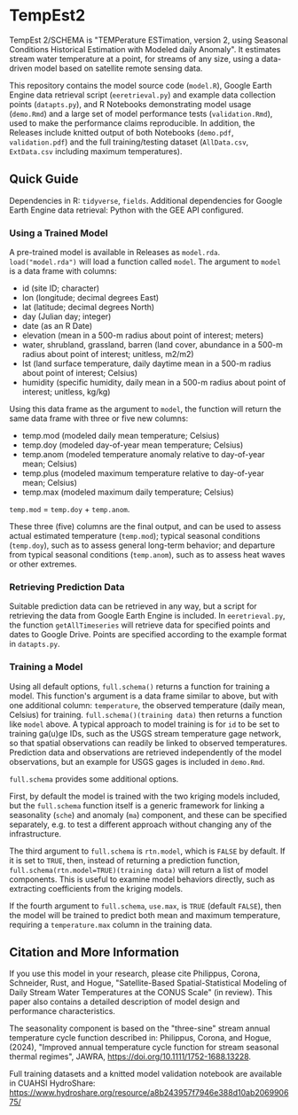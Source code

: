 # TempEst2
TempEst 2/SCHEMA is "TEMPerature ESTimation, version 2, using Seasonal Conditions Historical Estimation with Modeled daily Anomaly". It estimates stream water temperature at a point, for streams of any size, using a data-driven model based on satellite remote sensing data.

This repository contains the model source code (`model.R`), Google Earth Engine data retrieval script (`eeretrieval.py`) and example data collection points (`datapts.py`), and R Notebooks demonstrating model usage (`demo.Rmd`) and a large set of model performance tests (`validation.Rmd`), used to make the performance claims reproducible.  In addition, the Releases include knitted output of both Notebooks (`demo.pdf`, `validation.pdf`) and the full training/testing dataset (`AllData.csv`, `ExtData.csv` including maximum temperatures).

## Quick Guide

Dependencies in R: `tidyverse`, `fields`. Additional dependencies for Google Earth Engine data retrieval: Python with the GEE API configured.

### Using a Trained Model

A pre-trained model is available in Releases as `model.rda`.  `load("model.rda")` will load a function called `model`.  The argument to `model` is a data frame with columns:

* id (site ID; character)
* lon (longitude; decimal degrees East)
* lat (latitude; decimal degrees North)
* day (Julian day; integer)
* date (as an R Date)
* elevation (mean in a 500-m radius about point of interest; meters)
* water, shrubland, grassland, barren (land cover, abundance in a 500-m radius about point of interest; unitless, m2/m2)
* lst (land surface temperature, daily daytime mean in a 500-m radius about point of interest; Celsius)
* humidity (specific humidity, daily mean in a 500-m radius about point of interest; unitless, kg/kg)

Using this data frame as the argument to `model`, the function will return the same data frame with three or five new columns:

* temp.mod (modeled daily mean temperature; Celsius)
* temp.doy (modeled day-of-year mean temperature; Celsius)
* temp.anom (modeled temperature anomaly relative to day-of-year mean; Celsius)
* temp.plus (modeled maximum temperature relative to day-of-year mean; Celsius)
* temp.max (modeled maximum daily temperature; Celsius)

`temp.mod` = `temp.doy` + `temp.anom`.

These three (five) columns are the final output, and can be used to assess actual estimated temperature (`temp.mod`); typical seasonal conditions (`temp.doy`), such as to assess general long-term behavior; and departure from typical seasonal conditions (`temp.anom`), such as to assess heat waves or other extremes.

### Retrieving Prediction Data

Suitable prediction data can be retrieved in any way, but a script for retrieving the data from Google Earth Engine is included.  In `eeretrieval.py`, the function `getAllTimeseries` will retrieve data for specified points and dates to Google Drive.  Points are specified according to the example format in `datapts.py`.

### Training a Model

Using all default options, `full.schema()` returns a function for training a model.  This function's argument is a data frame similar to above, but with one additional column: `temperature`, the observed temperature (daily mean, Celsius) for training.  `full.schema()(training data)` then returns a function like `model` above.  A typical approach to model training is for `id` to be set to training ga(u)ge IDs, such as the USGS stream temperature gage network, so that spatial observations can readily be linked to observed temperatures.  Prediction data and observations are retrieved independently of the model observations, but an example for USGS gages is included in `demo.Rmd`.

`full.schema` provides some additional options.

First, by default the model is trained with the two kriging models included, but the `full.schema` function itself is a generic framework for linking a seasonality (`sche`) and anomaly (`ma`) component, and these can be specified separately, e.g. to test a different approach without changing any of the infrastructure.

The third argument to `full.schema` is `rtn.model`, which is `FALSE` by default.  If it is set to `TRUE`, then, instead of returning a prediction function, `full.schema(rtn.model=TRUE)(training data)` will return a list of model components.  This is useful to examine model behaviors directly, such as extracting coefficients from the kriging models.

If the fourth argument to `full.schema`, `use.max`, is `TRUE` (default `FALSE`), then the model will be trained to predict both mean and maximum temperature, requiring a `temperature.max` column in the training data.

## Citation and More Information

If you use this model in your research, please cite Philippus, Corona, Schneider, Rust, and Hogue, "Satellite-Based Spatial-Statistical Modeling of Daily Stream Water Temperatures at the CONUS Scale" (in review).  This paper also contains a detailed description of model design and performance characteristics.

The seasonality component is based on the "three-sine" stream annual temperature cycle function described in: Philippus, Corona, and Hogue, (2024), "Improved annual temperature cycle function for stream seasonal thermal regimes", JAWRA, https://doi.org/10.1111/1752-1688.13228.

Full training datasets and a knitted model validation notebook are available in CUAHSI HydroShare: https://www.hydroshare.org/resource/a8b243957f7946e388d10ab206990675/
